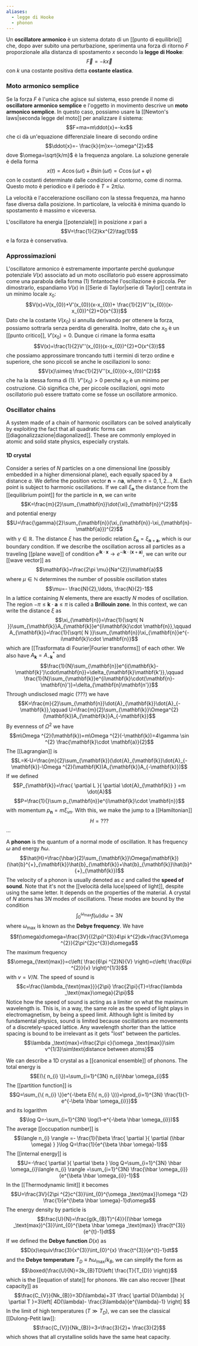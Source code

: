 ```yaml
---
aliases:
  - legge di Hooke
  - phonon
---
```

Un **oscillatore armonico** è un sistema dotato di un [[punto di equilibrio]] che, dopo aver subito una perturbazione, sperimenta una forza di ritorno $F$ proporzionale alla distanza di spostamento $x$ secondo la **legge di Hooke**:
$$\vec{F}=-k\vec{x}$$
con $k$ una costante positiva detta **costante elastica**.
### Moto armonico semplice
Se la forza $F$ è l'unica che agisce sul sistema, esso prende il nome di **oscillatore armonico semplice** e l'oggetto in movimento descrive un **moto armonico semplice**. In questo caso, possiamo usare la [[Newton's laws|seconda legge del moto]] per analizzare il sistema:
$$F=ma=m\ddot{x}=-kx$$
che ci dà un'equazione differenziale lineare di secondo ordine
$$\ddot{x}=- \frac{k}{m}x=-\omega^{2}x$$
dove $\omega=\sqrt{k/m}$ è la frequenza angolare. La soluzione generale è della forma
$$x(t)=A\cos(\omega t)+B\sin(\omega t)=C\cos(\omega t+\varphi)$$
con le costanti determinate dalle condizioni al contorno, come di norma. Questo moto è periodico e il periodo è $T=2\pi/\omega$.

La velocità e l'accelerazione oscillano con la stessa frequenza, ma hanno fase diversa dalla posizione. In particolare, la velocità è minima quando lo spostamento è massimo e viceversa.

L'oscillatore ha energia [[potenziale]] in posizione $x$ pari a
$$V=\frac{1}{2}kx^{2}\tag{1}$$
e la forza è conservativa.
### Approssimazioni
L'oscillatore armonico è estremamente importante perché *qualunque* potenziale $V(x)$ associato ad un moto oscillatorio può essere approssimato come una parabola della forma $(1)$ fintantoché l'oscillazione è piccola. Per dimostrarlo, espandiamo $V(x)$ in [[Serie di Taylor|serie di Taylor]] centrata in un minimo locale $x_{0}$:
$$V(x)=V(x_{0})+V'(x_{0})(x-x_{0})+ \frac{1}{2}V''(x_{0})(x-x_{0})^{2}+O(x^{3})$$
Dato che la costante $V(x_{0})$ si annulla derivando per ottenere la forza, possiamo sottrarla senza perdita di generalità. Inoltre, dato che $x_{0}$ è un [[punto critico]], $V'(x_{0})=0$. Dunque ci rimane la forma esatta
$$V(x)=\frac{1}{2}V''(x_{0})(x-x_{0})^{2}+O(x^{3})$$
che possiamo approssimare troncando tutti i termini di terzo ordine e superiore, che sono piccoli se anche le oscillazioni lo sono:
$$V(x)\simeq \frac{1}{2}V''(x_{0})(x-x_{0})^{2}$$
che ha la stessa forma di $(1)$. $V''(x_{0})>0$ perché $x_{0}$ è un minimo per costruzione. Ciò significa che, per piccole oscillazioni, ogni moto oscillatorio può essere trattato come se fosse un oscillatore armonico.
### Oscillator chains
A system made of a chain of harmonic oscillators can be solved analytically by exploiting the fact that all quadratic forms can [[diagonalizzazione|diagonalized]]. These are commonly employed in atomic and solid state physics, especially crystals.
#### 1D crystal
Consider a series of $N$ particles on a one dimensional line (possibly embedded in a higher dimensional plane), each equally spaced by a distance $a$. We define the position vector $\mathbf{n}=n\mathbf{a}$, where $n=0,1,2\ldots,N$. Each point is subject to harmonic oscillations. If we call $\xi_{\mathbf{n}}$ the distance from the [[equilibrium point]] for the particle in $\mathbf{n}$, we can write
$$K=\frac{m}{2}\sum_{\mathbf{n}}\dot{\xi}_{\mathbf{n}}^{2}$$
and potential energy
$$U=\frac{\gamma}{2}\sum_{\mathbf{n}}(\xi_{\mathbf{n}}-\xi_{\mathbf{n}-\mathbf{a}})^{2}$$
with $\gamma \in \mathbb{R}$. The distance $\xi$ has the periodic relation $\xi_{\mathbf{n}}=\xi_{\mathbf{n}+\mathbf{a}}$, which is our boundary condition. If we describe the oscillation across all particles as a traveling [[plane wave]] of condition $e^{i\mathbf{k}\cdot \mathbf{x}}\to e^{-i\mathbf{k}\cdot (\mathbf{x}+\mathbf{a})}$, we can write our [[wave vector]] as
$$\mathbf{k}=\frac{2\pi \mu}{Na^{2}}\mathbf{a}$$
where $\mu \in \mathbb{N}$ determines the number of possible oscillation states
$$\mu=- \frac{N}{2},\ldots, \frac{N}{2}-1$$
In a lattice containing $N$ elements, there are exactly $N$ modes of oscillation. The region $-\pi\leq \mathbf{k}\cdot \mathbf{a}\leq \pi$ is called a **Brillouin zone**. In this context, we can write the distance $\xi$ as
$$\xi_{\mathbf{n}}=\frac{1}{\sqrt{ N }}\sum_{\mathbf{k}}A_{\mathbf{k}}e^{i\mathbf{k}\cdot \mathbf{n}},\qquad A_{\mathbf{k}}=\frac{1}{\sqrt{ N }}\sum_{\mathbf{n}}\xi_{\mathbf{n}}e^{-i\mathbf{k}\cdot \mathbf{n}}$$
which are [[Trasformata di Fourier|Fourier transforms]] of each other. We also have $A_{\mathbf{k}}=A_{-\mathbf{k}}^{*}$ and
$$\frac{1}{N}\sum_{\mathbf{n}}e^{i(\mathbf{k}-\mathbf{k}')\cdot\mathbf{n}}=\delta_{\mathbf{k}\mathbf{k'}},\qquad \frac{1}{N}\sum_{\mathbf{k}}e^{i\mathbf{k}\cdot(\mathbf{n}-\mathbf{n}')}=\delta_{\mathbf{n}\mathbf{n'}}$$
Through undisclosed magic (???) we have
$$K=\frac{m}{2}\sum_{\mathbf{n}}\dot{A}_{\mathbf{k}}\dot{A}_{-\mathbf{k}},\qquad U=\frac{m}{2}\sum_{\mathbf{k}}\Omega^{2}(\mathbf{k})A_{\mathbf{k}}A_{-\mathbf{k}}$$
By evenness of $\Omega ^{2}$ we have
$$m\Omega ^{2}(\mathbf{k})=m\Omega ^{2}(-\mathbf{k})=4\gamma \sin ^{2} \frac{\mathbf{k}\cdot \mathbf{a}}{2}$$
The [[Lagrangian]] is
$$L=K-U=\frac{m}{2}\sum_{\mathbf{k}}(\dot{A}_{\mathbf{k}}\dot{A}_{-\mathbf{k}}-\Omega ^{2}(\mathbf{K})A_{\mathbf{k}}A_{-\mathbf{k}})$$
If we defined
$$P_{\mathbf{k}}=\frac{ \partial L }{ \partial \dot{A}_{\mathbf{k}} } =m \dot{A}$$
$$P=\frac{1}{}\sum p_{\mathbf{n}}e^{i\mathbf{k}\cdot \mathbf{n}}$$
with momentum $p_{\mathbf{n}}=m \dot{\xi}_{vn}$. With this, we make the jump to a [[Hamiltonian]]
$$H=???$$
...

A **phonon** is the quantum of a normal mode of oscillation. It has frequency $\omega$ and energy $\hbar \omega$.
$$\hat{H}=\frac{\hbar}{2}\sum_{\mathbf{k}}\Omega(\mathbf{k})(\hat{b}^{+}_{\mathbf{k}}\hat{b}_{\mathbf{k}}+\hat{b}_{\mathbf{k}}\hat{b}^{+}_{\mathbf{k}})$$
The velocity of a phonon is usually denoted as $c$ and called the **speed of sound**. Note that it's not the [[velocità della luce|speed of light]], despite using the same letter. It depends on the properties of the material. A crystal of $N$ atoms has $3N$ modes of oscillations. These modes are bound by the condition
$$\int_{0}^{\omega_{\text{max}}}f(\omega)d\omega=3N$$
where $\omega _\text{max}$ is known as the **Debye frequency**. We have
$$f(\omega)d\omega=\frac{3V}{(2\pi)^{3}}4\pi k^{2}dk=\frac{3V\omega ^{2}}{2\pi^{2}c^{3}}d\omega$$
The maximum frequency
$$\omega_{\text{max}}=c\left( \frac{6\pi ^{2}N}{V} \right)=c\left( \frac{6\pi ^{2}}{v} \right)^{1/3}$$
with $v=V/N$. The speed of sound is
$$c=\frac{\lambda_{\text{max}}}{2\pi} \frac{2\pi}{T}=\frac{\lambda _\text{max}\omega}{2\pi}$$
Notice how the speed of sound is acting as a limiter on what the maximum wavelength is. This is, in a way, the same role as the speed of light plays in electromagnetism, by being a speed limit. Although light is limited by fundamental physics, sound is limited because oscillations are movements of a discretely-spaced lattice. Any wavelength shorter than the lattice spacing is bound to be irrelevant as it gets "lost" between the particles.
$$\lambda _\text{max}=\frac{2\pi c}{\omega _\text{max}}\sim v^{1/3}\sim\text{distance between atoms}$$

We can describe a 1D crystal as a [[canonical ensemble]] of phonons. The total energy is
$$E(\{ n_{i} \})=\sum_{i=1}^{3N} n_{i}\hbar \omega_{i}$$
The [[partition function]] is
$$Q=\sum_{\{ n_{i} \}}e^{-\beta E(\{ n_{i} \})}=\prod_{i=1}^{3N} \frac{1}{1-e^{-\beta \hbar \omega_{i}}}$$
and its logarithm
$$\log Q=-\sum_{i=1}^{3N} \log(1-e^{-\beta \hbar \omega_{i}})$$
The average [[occupation number]] is
$$\langle n_{i} \rangle =- \frac{1}{\beta \frac{ \partial  }{ \partial (\hbar \omega) } }\log Q=\frac{1}{e^{\beta \hbar \omega}-1}$$
The [[internal energy]] is
$$U=-\frac{ \partial  }{ \partial \beta } \log Q=\sum_{i=1}^{3N} \hbar \omega_{i}\langle n_{i} \rangle =\sum_{i=1}^{3N} \frac{\hbar \omega_{i}}{e^{\beta \hbar \omega_{i}}-1}$$
In the [[Thermodynamic limit]] it becomes
$$U=\frac{3V}{2\pi ^{2}c^{3}}\int_{0}^{\omega _\text{max}}\omega ^{2} \frac{1}{e^{\beta \hbar \omega}-1}d\omega$$
The energy density by particle is
$$\frac{U}{N}=\frac{g(k_{B}T)^{4}}{(\hbar \omega _\text{max})^{3}}\int_{0}^{\beta \hbar \omega _\text{max}} \frac{t^{3}}{e^{t}-1}dt$$
If we defined the **Debye function** $D(x)$ as
$$D(x)\equiv\frac{3}{x^{3}}\int_{0}^{x} \frac{t^{3}}{e^{t}-1}dt$$
and the **Debye temperature** $T_{D}\equiv \hbar \omega _\text{max}/k_{B}$, we can simplify the form as
$$\boxed{\frac{U}{N}=3k_{B}TD\left( \frac{T}{T_{D}} \right)}$$
which is the [[equation of state]] for phonons. We can also recover [[heat capacity]] as
$$\frac{C_{V}}{Nk_{B}}=3D(\lambda)+3T \frac{ \partial D(\lambda) }{ \partial T }=3\left[ 4D(\lambda)- \frac{3\lambda}{e^{\lambda}-1} \right] $$
In the limit of high temperatures ($T\gg T_{D}$), we can see the classical [[Dulong-Petit law]]:
$$\frac{C_{V}}{Nk_{B}}=3=\frac{3}{2}+ \frac{3}{2}$$
which shows that all crystalline solids have the same heat capacity.